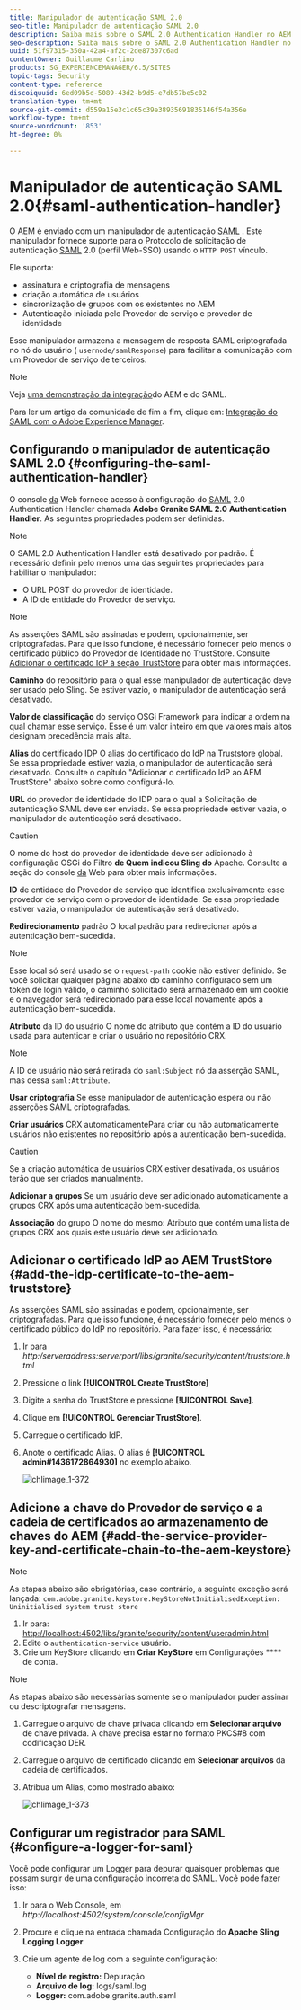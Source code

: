 ```yaml
---
title: Manipulador de autenticação SAML 2.0
seo-title: Manipulador de autenticação SAML 2.0
description: Saiba mais sobre o SAML 2.0 Authentication Handler no AEM.
seo-description: Saiba mais sobre o SAML 2.0 Authentication Handler no AEM.
uuid: 51f97315-350a-42a4-af2c-2de87307c6ad
contentOwner: Guillaume Carlino
products: SG_EXPERIENCEMANAGER/6.5/SITES
topic-tags: Security
content-type: reference
discoiquuid: 6ed09b5d-5089-43d2-b9d5-e7db57be5c02
translation-type: tm+mt
source-git-commit: d559a15e3c1c65c39e38935691835146f54a356e
workflow-type: tm+mt
source-wordcount: '853'
ht-degree: 0%

---
```



# Manipulador de autenticação SAML 2.0{#saml-authentication-handler}

O AEM é enviado com um manipulador de autenticação [SAML](http://saml.xml.org/saml-specifications) . Este manipulador fornece suporte para o Protocolo de solicitação de autenticação [SAML](http://saml.xml.org/saml-specifications) 2.0 (perfil Web-SSO) usando o `HTTP POST` vínculo.

Ele suporta:

* assinatura e criptografia de mensagens
* criação automática de usuários
* sincronização de grupos com os existentes no AEM
* Autenticação iniciada pelo Provedor de serviço e provedor de identidade

Esse manipulador armazena a mensagem de resposta SAML criptografada no nó do usuário ( `usernode/samlResponse`) para facilitar a comunicação com um Provedor de serviço de terceiros.

>[!NOTE]
>
>Veja [uma demonstração da integração](https://helpx.adobe.com/experience-manager/kb/simple-saml-demo.html)do AEM e do SAML.
>
>Para ler um artigo da comunidade de fim a fim, clique em: [Integração do SAML com o Adobe Experience Manager](https://helpx.adobe.com/experience-manager/using/aem63_saml.html).

## Configurando o manipulador de autenticação SAML 2.0 {#configuring-the-saml-authentication-handler}

O console [da](/help/sites-deploying/configuring-osgi.md) Web fornece acesso à configuração do [SAML](http://saml.xml.org/saml-specifications) 2.0 Authentication Handler chamada **Adobe Granite SAML 2.0 Authentication Handler**. As seguintes propriedades podem ser definidas.

>[!NOTE]
>
>O SAML 2.0 Authentication Handler está desativado por padrão. É necessário definir pelo menos uma das seguintes propriedades para habilitar o manipulador:
>
>* O URL POST do provedor de identidade.
>* A ID de entidade do Provedor de serviço.

>



>[!NOTE]
>
>As asserções SAML são assinadas e podem, opcionalmente, ser criptografadas. Para que isso funcione, é necessário fornecer pelo menos o certificado público do Provedor de Identidade no TrustStore. Consulte [Adicionar o certificado IdP à seção TrustStore](/help/sites-administering/saml-2-0-authenticationhandler.md#add-the-idp-certificate-to-the-aem-truststore) para obter mais informações.

**Caminho** do repositório para o qual esse manipulador de autenticação deve ser usado pelo Sling. Se estiver vazio, o manipulador de autenticação será desativado.

**Valor de classificação** do serviço OSGi Framework para indicar a ordem na qual chamar esse serviço. Esse é um valor inteiro em que valores mais altos designam precedência mais alta.

**Alias** do certificado IDP O alias do certificado do IdP na Truststore global. Se essa propriedade estiver vazia, o manipulador de autenticação será desativado. Consulte o capítulo &quot;Adicionar o certificado IdP ao AEM TrustStore&quot; abaixo sobre como configurá-lo.

**URL** do provedor de identidade do IDP para o qual a Solicitação de autenticação SAML deve ser enviada. Se essa propriedade estiver vazia, o manipulador de autenticação será desativado.

>[!CAUTION]
>
>O nome do host do provedor de identidade deve ser adicionado à configuração OSGi do Filtro **de Quem indicou Sling do** Apache. Consulte a seção do console [da](/help/sites-deploying/configuring-osgi.md) Web para obter mais informações.

**ID** de entidade do Provedor de serviço que identifica exclusivamente esse provedor de serviço com o provedor de identidade. Se essa propriedade estiver vazia, o manipulador de autenticação será desativado.

**Redirecionamento** padrão O local padrão para redirecionar após a autenticação bem-sucedida.

>[!NOTE]
>
>Esse local só será usado se o `request-path` cookie não estiver definido. Se você solicitar qualquer página abaixo do caminho configurado sem um token de login válido, o caminho solicitado será armazenado em um cookie
>e o navegador será redirecionado para esse local novamente após a autenticação bem-sucedida.

**Atributo** da ID do usuário O nome do atributo que contém a ID do usuário usada para autenticar e criar o usuário no repositório CRX.

>[!NOTE]
>
>A ID de usuário não será retirada do `saml:Subject` nó da asserção SAML, mas dessa `saml:Attribute`.

**Usar criptografia** Se esse manipulador de autenticação espera ou não asserções SAML criptografadas.

**Criar usuários** CRX automaticamentePara criar ou não automaticamente usuários não existentes no repositório após a autenticação bem-sucedida.

>[!CAUTION]
>
>Se a criação automática de usuários CRX estiver desativada, os usuários terão que ser criados manualmente.

**Adicionar a grupos** Se um usuário deve ser adicionado automaticamente a grupos CRX após uma autenticação bem-sucedida.

**Associação** do grupo O nome do mesmo: Atributo que contém uma lista de grupos CRX aos quais este usuário deve ser adicionado.

## Adicionar o certificado IdP ao AEM TrustStore {#add-the-idp-certificate-to-the-aem-truststore}

As asserções SAML são assinadas e podem, opcionalmente, ser criptografadas. Para que isso funcione, é necessário fornecer pelo menos o certificado público do IdP no repositório. Para fazer isso, é necessário:

1. Ir para *http:/serveraddress:serverport/libs/granite/security/content/truststore.html*
1. Pressione o link **[!UICONTROL Create TrustStore]**
1. Digite a senha do TrustStore e pressione **[!UICONTROL Save]**.
1. Clique em **[!UICONTROL Gerenciar TrustStore]**.
1. Carregue o certificado IdP.
1. Anote o certificado Alias. O alias é **[!UICONTROL admin#1436172864930]** no exemplo abaixo.

   ![chlimage_1-372](assets/chlimage_1-372.png)

## Adicione a chave do Provedor de serviço e a cadeia de certificados ao armazenamento de chaves do AEM {#add-the-service-provider-key-and-certificate-chain-to-the-aem-keystore}

>[!NOTE]
>
>As etapas abaixo são obrigatórias, caso contrário, a seguinte exceção será lançada: `com.adobe.granite.keystore.KeyStoreNotInitialisedException: Uninitialised system trust store`

1. Ir para: [http://localhost:4502/libs/granite/security/content/useradmin.html](http://localhost:4502/libs/granite/security/content/useradmin.html)
1. Edite o `authentication-service` usuário.
1. Crie um KeyStore clicando em **Criar KeyStore** em Configurações **** de conta.

>[!NOTE]
>
>As etapas abaixo são necessárias somente se o manipulador puder assinar ou descriptografar mensagens.

1. Carregue o arquivo de chave privada clicando em **Selecionar arquivo** de chave privada. A chave precisa estar no formato PKCS#8 com codificação DER.
1. Carregue o arquivo de certificado clicando em **Selecionar arquivos** da cadeia de certificados.
1. Atribua um Alias, como mostrado abaixo:

   ![chlimage_1-373](assets/chlimage_1-373.png)

## Configurar um registrador para SAML {#configure-a-logger-for-saml}

Você pode configurar um Logger para depurar quaisquer problemas que possam surgir de uma configuração incorreta do SAML. Você pode fazer isso:

1. Ir para o Web Console, em *http://localhost:4502/system/console/configMgr*
1. Procure e clique na entrada chamada Configuração do **Apache Sling Logging Logger**
1. Crie um agente de log com a seguinte configuração:

   * **Nível de registro:** Depuração
   * **Arquivo de log:** logs/saml.log
   * **Logger:** com.adobe.granite.auth.saml

